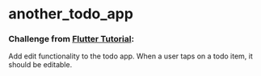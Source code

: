 # another_todo_app

### Challenge from [Flutter Tutorial](https://flutter-tutorial.net/state-management/provider-in-flutter/):
Add edit functionality to the todo app. When a user taps on a todo item, it should be editable.
